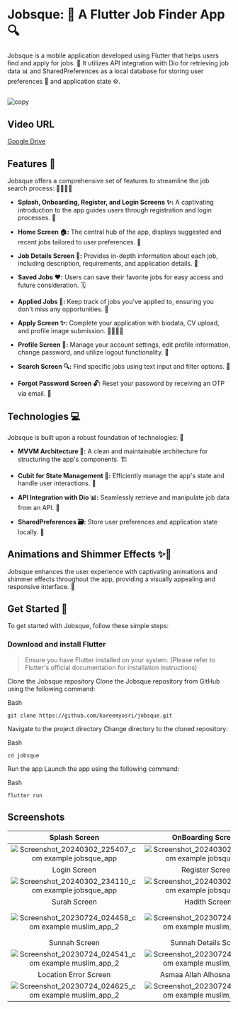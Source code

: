 # Jobsque: 🚀 A Flutter Job Finder App 🔍
Jobsque is a mobile application developed using Flutter that helps users find and apply for jobs. 💼 It utilizes API integration with Dio for retrieving job data 📊 and SharedPreferences as a local database for storing user preferences 💾 and application state ⚙️.

##
![copy](https://github.com/MaiElhady55/Jobsequ-App/assets/122188401/b7b5eb33-8cc1-4319-a1d6-02fd8b015997)

## Video URL
[Google Drive](https://drive.google.com/file/d/1JYJvzkXJ0JPMQdeDSKRX3ZITKWZ_SiF7/view?usp=drive_link)

## Features 🌟
Jobsque offers a comprehensive set of features to streamline the job search process: 🏃‍♀️🏃‍♂️

- **Splash, Onboarding, Register, and Login Screens ✨:**
 A captivating introduction to the app guides users through registration and login processes. 🔐

- **Home Screen 🏠:**
The central hub of the app, displays suggested and recent jobs tailored to user preferences. 🎯

- **Job Details Screen 📑:**
Provides in-depth information about each job, including description, requirements, and application details. 📝

- **Saved Jobs ❤️:**
Users can save their favorite jobs for easy access and future consideration. 🗓️

- **Applied Jobs 💼:**
Keep track of jobs you've applied to, ensuring you don't miss any opportunities. 🔔

- **Apply Screen ✨:**
Complete your application with biodata, CV upload, and profile image submission. 👨‍💼👩‍💼

- **Profile Screen 👤:**
Manage your account settings, edit profile information, change password, and utilize logout functionality. 🚪

- **Search Screen 🔍:**
Find specific jobs using text input and filter options. 🔎

- **Forgot Password Screen 🔓:**
Reset your password by receiving an OTP via email. 📧

## Technologies 💻
Jobsque is built upon a robust foundation of technologies: 💪

- **MVVM Architecture 📐:**
A clean and maintainable architecture for structuring the app's components. 🏗️

- **Cubit for State Management 🧩:**
Efficiently manage the app's state and handle user interactions. 🤝

- **API Integration with Dio 📊:**
Seamlessly retrieve and manipulate job data from an API. 📡

- **SharedPreferences 🗃️:**
Store user preferences and application state locally. 💾

## Animations and Shimmer Effects ✨💫
Jobsque enhances the user experience with captivating animations and shimmer effects throughout the app, providing a visually appealing and responsive interface. 🤩

## Get Started 🏁
To get started with Jobsque, follow these simple steps:

### Download and install Flutter
>Ensure you have Flutter installed on your system. (Please refer to Flutter's official documentation for installation instructions)

Clone the Jobsque repository
Clone the Jobsque repository from GitHub using the following command:

Bash
```
git clone https://github.com/kareemyosri/jobsque.git
```

Navigate to the project directory
Change directory to the cloned repository:

Bash
```
cd jobsque
```
Run the app
Launch the app using the following command:

Bash
```
flutter run
```

## Screenshots

  Splash Screen                 |     OnBoarding Screen1          |    OnBoarding Screen2     | OnBoarding Screen3 
:-------------------------:|:-------------------------:|:-------------------------:|:-------------------------:
![Screenshot_20240302_225407_com example jobsque_app](https://github.com/MaiElhady55/Jobsequ-App/assets/122188401/a71cacd9-4650-4628-936d-e0a4cd7c57c8)|![Screenshot_20240302_225213_com example jobsque_app](https://github.com/MaiElhady55/Jobsequ-App/assets/122188401/e9c30979-56e7-419b-936f-98377db2c70d)|![Screenshot_20240302_225219_com example jobsque_app](https://github.com/MaiElhady55/Jobsequ-App/assets/122188401/34bb8c39-9251-43b1-b9d6-ea7ca1816983)|![Screenshot_20240302_225224_com example jobsque_app](https://github.com/MaiElhady55/Jobsequ-App/assets/122188401/f6e9981c-a01a-4021-80a4-c0a0323fb013)
  Login Screen                 |     Register Screen          |    Create Account Screen1     | Create Account Screen2 
![Screenshot_20240302_234110_com example jobsque_app](https://github.com/MaiElhady55/Jobsequ-App/assets/122188401/04b1c3a4-c23a-482f-9dbc-10c8469935e2)|![Screenshot_20240302_234156_com example jobsque_app](https://github.com/MaiElhady55/Jobsequ-App/assets/122188401/7d176288-2ac2-4a2d-85c0-a18d9f1adaf1)|![Screenshot_20240302_234227_com example jobsque_app](https://github.com/MaiElhady55/Jobsequ-App/assets/122188401/7da2d2b3-161e-425f-b5a8-1281ee80e5b6)|![Screenshot_20240302_234227_com example jobsque_app](https://github.com/MaiElhady55/Jobsequ-App/assets/122188401/7da2d2b3-161e-425f-b5a8-1281ee80e5b6)
  Surah Screen                 |     Hadith Screen          |    Hadith Details Screen     | Hijri calendar Screen 
![Screenshot_20230724_024458_com example muslim_app_2](https://github.com/MaiElhady55/Muslim-App/assets/122188401/b77d5942-7e09-47ed-8b8d-d683caf0d610)|![Screenshot_20230724_024521_com example muslim_app_2](https://github.com/MaiElhady55/Muslim-App/assets/122188401/8e190c30-9aa7-45a3-9a04-2ade4d636fba)|![Screenshot_20230724_024525_com example muslim_app_2](https://github.com/MaiElhady55/Muslim-App/assets/122188401/37ce2eff-ac61-4aab-adb9-57edb330b0f7)|!![Screenshot_20230724_024533_com example muslim_app_2](https://github.com/MaiElhady55/Muslim-App/assets/122188401/5406e24f-0481-450d-8261-b319fb9e8109)
  Sunnah Screen                 |     Sunnah Details Screen          |    Tasbeh Screen     | Qibla Screen 
![Screenshot_20230724_024541_com example muslim_app_2](https://github.com/MaiElhady55/Muslim-App/assets/122188401/114fcd73-73e0-4df8-a9bf-f30471d0fe94)|![Screenshot_20230724_024546_com example muslim_app_2](https://github.com/MaiElhady55/Muslim-App/assets/122188401/659d5dc7-db32-4ded-8d36-5eb1bdb34e32)|![Screenshot_20230724_024601_com example muslim_app_2](https://github.com/MaiElhady55/Muslim-App/assets/122188401/9a12a928-0435-4f1e-ad01-2e4bb079d61d)|![Screenshot_20230724_024612_com example muslim_app_2](https://github.com/MaiElhady55/Muslim-App/assets/122188401/74705a6a-7ccc-4688-b7a0-53f94197a9b3)
  Location Error Screen                 |     Asmaa Allah Alhosna Screen          |    Asmaa Allah Alhosna Dialog Screen 
![Screenshot_20230724_024625_com example muslim_app_2](https://github.com/MaiElhady55/Muslim-App/assets/122188401/10c72630-4854-4e2c-ad34-4930e3fcd3c0)|![Screenshot_20230724_024644_com example muslim_app_2](https://github.com/MaiElhady55/Muslim-App/assets/122188401/216089d3-8bb5-4335-ba5b-31934793e58a)|![Screenshot_20230724_024652_com example muslim_app_2](https://github.com/MaiElhady55/Muslim-App/assets/122188401/4892e380-2f1a-44bf-93fb-1b7b3cd2a14f)




